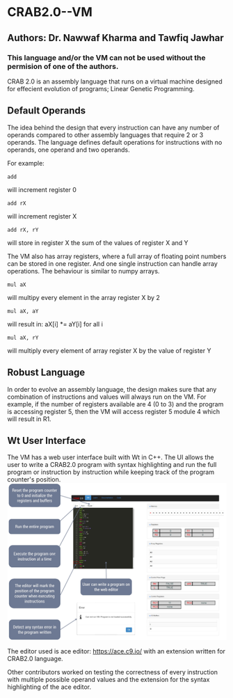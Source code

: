 # CRAB2.0--VM

## Authors: Dr. Nawwaf Kharma and Tawfiq Jawhar
### This language and/or the VM can not be used without the permision of one of the authors.

CRAB 2.0 is an assembly language that runs on a virtual machine designed for effecient evolution of programs; Linear Genetic Programming.
## Default Operands
The idea behind the design that every instruction can have any number of operands compared to other assembly languages that require 2 or 3 operands.
The language defines default operations for instructions with no operands, one operand and two operands.

For example:

```
add
```
will increment register 0
```
add rX
```
will increment register X
```
add rX, rY
```
will store in register X the sum of the values of register X and Y

The VM also has array registers, where a full array of floating point numbers can be stored in one register. And one single instruction can handle array operations.
The behaviour is similar to numpy arrays.
```
mul aX
```
will multipy every element in the array register X by 2
```
mul aX, aY
```
will result in: aX[i] *= aY[i] for all i
```
mul aX, rY
```
will multiply every element of array register X by the value of register Y
## Robust Language
In order to evolve an assembly language, the design makes sure that any combination of instructions and values will always run on the VM.
For example, if the number of registers available are 4 (0 to 3) and the program is accessing register 5, then the VM will access register 5 module 4 which will result in R1.

## Wt User Interface
The VM has a web user interface built with Wt in C++.
The UI allows the user to write a CRAB2.0 program with syntax highlighting and run the full program or instruction by instruction while keeping track of the program counter's position.
![Screenshot](screenshots/vmui.png)

The editor used is ace editor: https://ace.c9.io/ with an extension written for CRAB2.0 language.

Other contributors worked on testing the correctness of every instruction with multiple possible operand values and the extension for the syntax highlighting of the ace editor. 
